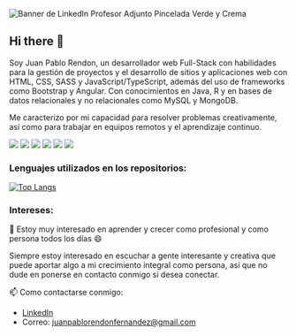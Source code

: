 ![Banner de LinkedIn Profesor Adjunto Pincelada Verde y Crema](https://user-images.githubusercontent.com/82104792/140075420-4da30bbf-d020-4ee7-9eda-05f37860023c.png)

## Hi there 👋

Soy Juan Pablo Rendon, un desarrollador web Full-Stack con habilidades para la gestión de proyectos y el desarrollo de sitios y aplicaciones web con HTML, CSS, SASS y JavaScript/TypeScript, además del uso de frameworks como Bootstrap y Angular. Con conocimientos en Java, R y en bases de datos relacionales y no relacionales como MySQL y MongoDB. 

Me caracterizo por mi capacidad para resolver problemas creativamente, así como para trabajar en equipos remotos y el aprendizaje continuo. 

![](https://img.shields.io/badge/Code-HTML-informational?style=flat&logo=<LOGO_NAME>&logoColor=white&color=2bbc8a)
![](https://img.shields.io/badge/Code-CSS-informational?style=flat&logo=<LOGO_NAME>&logoColor=white&color=2bbc8a)
![](https://img.shields.io/badge/Code-JavaScript-informational?style=flat&logo=<LOGO_NAME>&logoColor=white&color=2bbc8a)
![](https://img.shields.io/badge/Code-TypeScript-informational?style=flat&logo=<LOGO_NAME>&logoColor=white&color=2bbc8a)
![](https://img.shields.io/badge/Code-SQL-informational?style=flat&logo=<LOGO_NAME>&logoColor=white&color=2bbc8a)
![](https://img.shields.io/badge/Code-Angular-informational?style=flat&logo=<LOGO_NAME>&logoColor=white&color=2bbc8a)

### Lenguajes utilizados en los repositorios: 

[![Top Langs](https://github-readme-stats.vercel.app/api/top-langs/?username=juparefe)](https://github.com/anuraghazra/github-readme-stats)

### Intereses:

🌱 Estoy muy interesado en aprender y crecer como profesional y como persona todos los días 😄

Siempre estoy interesado en escuchar a gente interesante y creativa que puede aportar algo a mi crecimiento integral como persona, así que no dude en ponerse en contacto conmigo si desea conectar.

📫 Como contactarse conmigo: 
- [LinkedIn](https://www.linkedin.com/in/juan-pablo-rendon/)
- Correo: juanpablorendonfernandez@gmail.com

<!--
**juparefe/juparefe** is a ✨ _special_ ✨ repository because its `README.md` (this file) appears on your GitHub profile.

Here are some ideas to get you started:

- 🔭 I’m currently working on ...
- 👯 I’m looking to collaborate on ...
- 🤔 I’m looking for help with ...
- 💬 Ask me about ...
- 😄 Pronouns: ...
- ⚡ Fun fact: ...
-->
